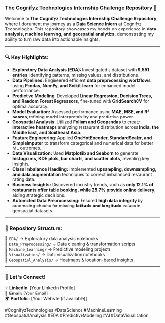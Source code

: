 ### **The Cognifyz Technologies Internship Challenge Repository** 🚀  

Welcome to **The Cognifyz Technologies Internship Challenge Repository**, where I document my journey as a **Data Science Intern** at Cognifyz Technologies. This repository showcases my hands-on experience in **data analysis, machine learning, and geospatial analytics**, demonstrating my ability to turn raw data into actionable insights.  

---

### **🔍 Key Highlights:**  
- **Exploratory Data Analysis (EDA):** Investigated a dataset with **9,551 entries**, identifying patterns, missing values, and distributions.  
- **Data Pipelines:** Engineered efficient **data preprocessing workflows** using **Pandas, NumPy, and Scikit-learn** for enhanced model performance.  
- **Predictive Modeling:** Developed **Linear Regression, Decision Trees, and Random Forest Regressors**, fine-tuned with **GridSearchCV** for optimal accuracy.  
- **Model Evaluation:** Assessed performance using **MAE, MSE, and R² scores**, refining model interpretability and predictive power.  
- **Geospatial Analysis:** Utilized **Folium and Geopandas** to create **interactive heatmaps** analyzing restaurant distribution across **India, the Middle East, and Southeast Asia**.  
- **Feature Engineering:** Applied **OneHotEncoder, StandardScaler, and SimpleImputer** to transform categorical and numerical data for better ML outcomes.  
- **Data Visualization:** Used **Matplotlib and Seaborn** to generate **histograms, KDE plots, bar charts, and scatter plots**, revealing key insights.  
- **Class Imbalance Handling:** Implemented **upsampling, downsampling, and data augmentation** techniques to correct imbalanced restaurant rating data.  
- **Business Insights:** Discovered industry trends, such as **only 12.1% of restaurants offer table booking, while 25.7% provide online delivery**, aiding strategic decisions.  
- **Automated Data Preprocessing:** Ensured **high data integrity** by automating checks for missing **latitude and longitude** values in geospatial datasets.  

---

### **📂 Repository Structure:**  
📁 `EDA/` → Exploratory data analysis notebooks  
📁 `Data_Preprocessing/` → Data cleaning & transformation scripts  
📁 `Machine_Learning/` → Predictive modeling projects  
📁 `Visualization/` → Data visualization notebooks  
📁 `Geospatial_Analysis/` → Heatmaps & location-based insights  

---

### **📢 Let's Connect!**  
💡 **LinkedIn:** [Your LinkedIn Profile]  
📧 **Email:** [Your Email]  
🌍 **Portfolio:** [Your Website (if available)]  

#CognifyzTechnologies #DataScience #MachineLearning #GeospatialAnalysis #EDA #PredictiveModeling #AI #DataVisualization
